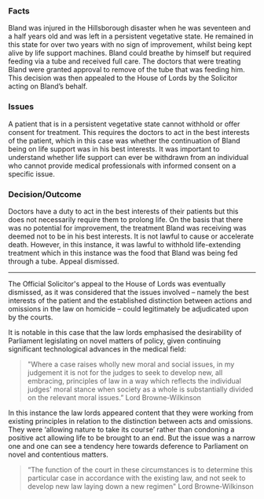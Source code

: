 ### Facts

Bland was injured in the Hillsborough disaster when he was seventeen and a half years old and was left in a persistent vegetative state. He remained in this state for over two years with no sign of improvement, whilst being kept alive by life support machines. Bland could breathe by himself but required feeding via a tube and received full care. The doctors that were treating Bland were granted approval to remove of the tube that was feeding him. This decision was then appealed to the House of Lords by the Solicitor acting on Bland’s behalf.

### Issues

A patient that is in a persistent vegetative state cannot withhold or offer consent for treatment. This requires the doctors to act in the best interests of the patient, which in this case was whether the continuation of Bland being on life support was in his best interests. It was important to understand whether life support can ever be withdrawn from an individual who cannot provide medical professionals with informed consent on a specific issue.

### Decision/Outcome

Doctors have a duty to act in the best interests of their patients but this does not necessarily require them to prolong life. On the basis that there was no potential for improvement, the treatment Bland was receiving was deemed not to be in his best interests. It is not lawful to cause or accelerate death. However, in this instance, it was lawful to withhold life-extending treatment which in this instance was the food that Bland was being fed through a tube. Appeal dismissed.

---

The Official Solicitor's appeal to the House of Lords was eventually dismissed, as it was considered that the issues involved – namely the best interests of the patient and the established distinction between actions and omissions in the law on homicide – could legitimately be adjudicated upon by the courts.

It is notable in this case that the law lords emphasised the desirability of Parliament legislating on novel matters of policy, given continuing significant technological advances in the medical field:

> "Where a case raises wholly new moral and social issues, in my judgement it is not for the judges to seek to develop new, all embracing, principles of law in a way which reflects the individual judges' moral stance when society as a whole is substantially divided on the relevant moral issues.”
> Lord Browne-Wilkinson

In this instance the law lords appeared content that they were working from existing principles in relation to the distinction between acts and omissions. They were ‘allowing nature to take its course’ rather than condoning a positive act allowing life to be brought to an end. But the issue was a narrow one and one can see a tendency here towards deference to Parliament on novel and contentious matters.

>“The function of the court in these circumstances is to determine this particular case in accordance with the existing law, and not seek to develop new law laying down a new regimen"
>Lord Browne-Wilkinson

